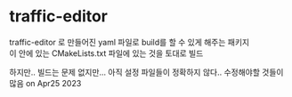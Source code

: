 # traffic-editor
traffic-editor 로 만들어진 yaml 파일로 build를 할 수 있게 해주는 패키지   
이 안에 있는 CMakeLists.txt 파일에 있는 것을 토대로 빌드   

하지만.. 빌드는 문제 없지만... 아직 설정 파일들이 정확하지 않다.. 수정해야할 것들이 많음 
on Apr25 2023